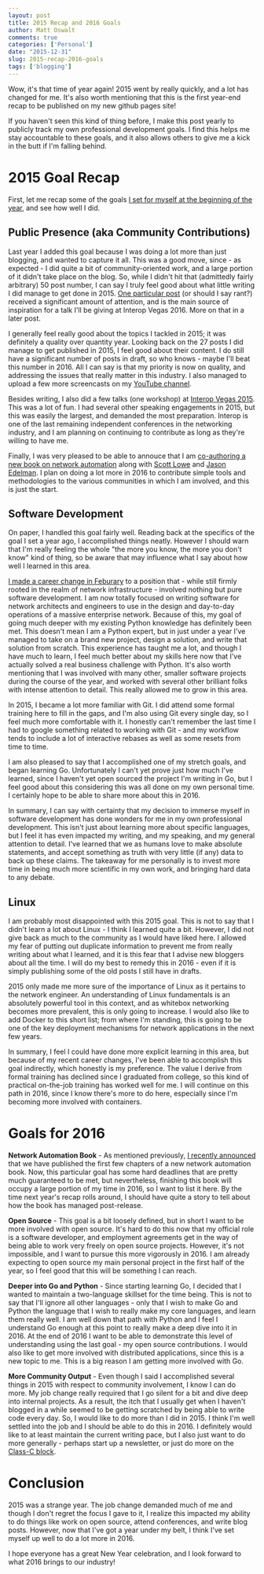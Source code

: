```yaml
---
layout: post
title: 2015 Recap and 2016 Goals
author: Matt Oswalt
comments: true
categories: ['Personal']
date: "2015-12-31"
slug: 2015-recap-2016-goals
tags: ['blogging']
---
```



Wow, it's that time of year again! 2015 went by really quickly, and a lot has changed for me. It's also worth mentioning that this is the first year-end recap to be published on my new github pages site!

If you haven't seen this kind of thing before, I make this post yearly to publicly track my own professional development goals. I find this helps me stay accountable to these goals, and it also allows others to give me a kick in the butt if I'm falling behind.

# 2015 Goal Recap

First, let me recap some of the goals [I set for myself at the beginning of the year](https://oswalt.dev/2014/12/2014-recap-2015-goals/), and see how well I did.

## Public Presence (aka Community Contributions)

Last year I added this goal because I was doing a lot more than just blogging, and wanted to capture it all. This was a good move, since - as expected - I did quite a bit of community-oriented work, and a large portion of it didn't take place on the blog.
So, while I didn't hit that (admittedly fairly arbitrary) 50 post number, I can say I truly feel good about what little writing I did manage to get done in 2015. [One particular post](https://oswalt.dev/2015/07/big-flowering-thing/) (or should I say rant?) received a significant amount of attention, and is the main source of inspiration for a talk I'll be giving at Interop Vegas 2016. More on that in a later post.

I generally feel really good about the topics I tackled in 2015; it was definitely a quality over quantity year. Looking back on the 27 posts I did manage to get published in 2015, I feel good about their content. I do still have a significant number of posts in draft, so who knows - maybe I'll beat this number in 2016. All I can say is that my priority is now on quality, and addressing the issues that really matter in this industry. I also managed to upload a few more screencasts on my [YouTube channel](https://www.youtube.com/user/keepingitclassless).

Besides writing, I also did a few talks (one workshop) at [Interop Vegas 2015](https://oswalt.dev/2015/01/network-automation-interop-vegas-2015/). This was a lot of fun. I had several other speaking engagements in 2015, but this was easily the largest, and demanded the most preparation. Interop is one of the last remaining independent conferences in the networking industry, and I am planning on continuing to contribute as long as they're willing to have me.

Finally, I was very pleased to be able to annouce that I am [co-authoring a new book on network automation](https://oswalt.dev/2015/12/training-next-generation-network-engineer/) along with [Scott Lowe](https://twitter.com/scott_lowe) and [Jason Edelman](https://twitter.com/jedelman8). I plan on doing a lot more in 2016 to contribute simple tools and methodologies to the various communities in which I am involved, and this is just the start.


## Software Development

On paper, I handled this goal fairly well. Reading back at the specifics of the goal I set a year ago, I accomplished things neatly. However I should warn that I'm really feeling the whole "the more you know, the more you don't know" kind of thing, so be aware that may influence what I say about how well I learned in this area.

[I made a career change in Feburary](https://twitter.com/Mierdin/status/552177084920250368) to a position that - while still firmly rooted in the realm of network infrastructure - involved nothing but pure software development. I am now totally focused on writing software for network architects and engineers to use in the design and day-to-day operations of a massive enterprise network. Because of this, my goal of going much deeper with my existing Python knowledge has definitely been met. This doesn't mean I am a Python expert, but in just under a year I've managed to take on a brand new project, design a solution, and write that solution from scratch. This experience has taught me a lot, and though I have much to learn, I feel much better about my skills here now that I've actually solved a real business challenge with Python. It's also worth mentioning that I was involved with many other, smaller software projects during the course of the year, and worked with several other brilliant folks with intense attention to detail. This really allowed me to grow in this area.

In 2015, I became a lot more familiar with Git. I did attend some formal training here to fill in the gaps, and I'm also using Git every single day, so I feel much more comfortable with it. I honestly can't remember the last time I had to google something related to working with Git - and my workflow tends to include a lot of interactive rebases as well as some resets from time to time.

I am also pleased to say that I accomplished one of my stretch goals, and began learning Go. Unfortunately I can't yet prove just how much I've learned, since I haven't yet open sourced the project I'm writing in Go, but I feel good about this considering this was all done on my own personal time. I certainly hope to be able to share more about this in 2016.

In summary, I can say with certainty that my decision to immerse myself in software development has done wonders for me in my own professional development. This isn't just about learning more about specific languages, but I feel it has even impacted my writing, and my speaking, and my general attention to detail. I've learned that we as humans love to make absolute statements, and accept something as truth with very little (if any) data to back up these claims. The takeaway for me personally is to invest more time in being much more scientific in my own work, and bringing hard data to any debate.

## Linux

I am probably most disappointed with this 2015 goal. This is not to say that I didn't learn a lot about Linux - I think I learned quite a bit. However, I did not give back as much to the community as I would have liked here. I allowed my fear of putting out duplicate information to prevent me from really writing about what I learned, and it is this fear that I advise new bloggers about all the time. I will do my best to remedy this in 2016 - even if it is simply publishing some of the old posts I still have in drafts.

2015 only made me more sure of the importance of Linux as it pertains to the network engineer. An understanding of Linux fundamentals is an absolutely powerful tool in this context, and as whitebox networking becomes more prevalent, this is only going to increase. I would also like to add Docker to this short list; from where I'm standing, this is going to be one of the key deployment mechanisms for network applications in the next few years.

In summary, I feel I could have done more explicit learning in this area, but because of my recent career changes, I've been able to accomplish this goal indirectly, which honestly is my preference. The value I derive from formal training has declined since I graduated from college, so this kind of practical on-the-job training has worked well for me. I will continue on this path in 2016, since I know there's more to do here, especially since I'm becoming more involved with containers.


# Goals for 2016

**Network Automation Book** - As mentioned previously, [I recently announced](https://oswalt.dev/2015/12/training-next-generation-network-engineer/) that we have published the first few chapters of a new network automation book. Now, this particular goal has some hard deadlines that are pretty much guaranteed to be met, but nevertheless, finishing this book will occupy a large portion of my time in 2016, so I want to list it here. By the time next year's recap rolls around, I should have quite a story to tell about how the book has managed post-release.

**Open Source** - This goal is a bit loosely defined, but in short I want to be more involved with open source. It's hard to do this now that my official role is a software developer, and employment agreements get in the way of being able to work very freely on open source projects. However, it's not impossible, and I want to pursue this more vigorously in 2016. I am already expecting to open source my main personal project in the first half of the year, so I feel good that this will be something I can reach.

**Deeper into Go and Python** - Since starting learning Go, I decided that I wanted to maintain a two-language skillset for the time being. This is not to say that I'll ignore all other languages - only that I wish to make Go and Python the language that I wish to really make my core languages, and learn them really well. I am well down that path with Python and I feel I understand Go enough at this point to really make a deep dive into it in 2016. At the end of 2016 I want to be able to demonstrate this level of understanding using the last goal - my open source contributions. I would also like to get more involved with distributed applications, since this is a new topic to me. This is a big reason I am getting more involved with Go.

**More Community Output** - Even though I said I accomplished several things in 2015 with respect to community involvement, I know I can do more. My job change really required that I go silent for a bit and dive deep into internal projects. As a result, the itch that I usually get when I haven't blogged in a while seemed to be getting scratched by being able to write code every day. So, I would like to do more than I did in 2015. I think I'm well settled into the job and I should be able to do this in 2016. I definitely would like to at least maintain the current writing pace, but I also just want to do more generally - perhaps start up a newsletter, or just do more on the [Class-C block](http://classcblock.com/).

# Conclusion

2015 was a strange year. The job change demanded much of me and though I don't regret the focus I gave to it, I realize this impacted my ability to do things like work on open source, attend conferences, and write blog posts. However, now that I've got a year under my belt, I think I've set myself up well to do a lot more in 2016.

I hope everyone has a great New Year celebration, and I look forward to what 2016 brings to our industry!
